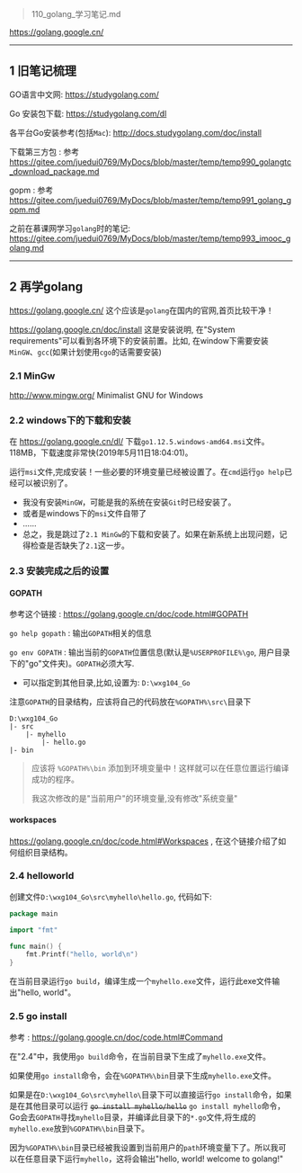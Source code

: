 > 110_golang_学习笔记.md

<https://golang.google.cn/>

---------------------------------

## 1 旧笔记梳理

GO语言中文网: <https://studygolang.com/>

Go 安装包下载: <https://studygolang.com/dl>

各平台Go安装参考(包括`Mac`): <http://docs.studygolang.com/doc/install>

下载第三方包 : 参考 <https://gitee.com/juedui0769/MyDocs/blob/master/temp/temp990_golangtc_download_package.md>

gopm : 参考 <https://gitee.com/juedui0769/MyDocs/blob/master/temp/temp991_golang_gopm.md>

之前在慕课网学习`golang`时的笔记: <https://gitee.com/juedui0769/MyDocs/blob/master/temp/temp993_imooc_golang.md>

-----------------------------

## 2 再学golang

<https://golang.google.cn/> 这个应该是`golang`在国内的官网,首页比较干净！

<https://golang.google.cn/doc/install> 这是安装说明, 在"System requirements"可以看到各环境下的安装前置。比如, 在window下需要安装`MinGW`、`gcc`(如果计划使用`cgo`的话需要安装)

### 2.1 MinGw

<http://www.mingw.org/> Minimalist GNU for Windows 

### 2.2 windows下的下载和安装

在 <https://golang.google.cn/dl/> 下载`go1.12.5.windows-amd64.msi`文件。118MB，下载速度非常快(2019年5月11日18:04:01)。

运行`msi`文件,完成安装！一些必要的环境变量已经被设置了。在`cmd`运行`go help`已经可以被识别了。
- 我没有安装`MinGW`，可能是我的系统在安装`Git`时已经安装了。
- 或者是windows下的`msi`文件自带了
- ……
- 总之，我是跳过了`2.1 MinGw`的下载和安装了。如果在新系统上出现问题，记得检查是否缺失了`2.1`这一步。

### 2.3 安装完成之后的设置

#### GOPATH

参考这个链接 : <https://golang.google.cn/doc/code.html#GOPATH>

`go help gopath` : 输出`GOPATH`相关的信息

`go env GOPATH` : 输出当前的`GOPATH`位置信息(默认是`%USERPROFILE%\go`, 用户目录下的"go"文件夹)。`GOPATH`必须大写.
- 可以指定到其他目录,比如,设置为: `D:\wxg104_Go`

注意`GOPATH`的目录结构，应该将自己的代码放在`%GOPATH%\src\`目录下

```
D:\wxg104_Go
|- src
    |- myhello
        |- hello.go
|- bin
```

> 应该将 `%GOPATH%\bin` 添加到环境变量中！这样就可以在任意位置运行编译成功的程序。
>
> 我这次修改的是"当前用户"的环境变量,没有修改"系统变量"

#### workspaces

<https://golang.google.cn/doc/code.html#Workspaces> , 在这个链接介绍了如何组织目录结构。

### 2.4 helloworld

创建文件`D:\wxg104_Go\src\myhello\hello.go`, 代码如下:

```go
package main

import "fmt"

func main() {
    fmt.Printf("hello, world\n")
}
```

在当前目录运行`go build`，编译生成一个`myhello.exe`文件，运行此exe文件输出"hello, world"。

### 2.5 go install

参考 : <https://golang.google.cn/doc/code.html#Command>

在"2.4"中，我使用`go build`命令，在当前目录下生成了`myhello.exe`文件。

如果使用`go install`命令，会在`%GOPATH%\bin`目录下生成`myhello.exe`文件。

如果是在`D:\wxg104_Go\src\myhello\`目录下可以直接运行`go install`命令，如果是在其他目录可以运行 ~~`go install myhello/hello`~~ `go install myhello`命令，Go会去`GOPATH`寻找`myhello`目录，并编译此目录下的`*.go`文件,将生成的`myhello.exe`放到`%GOPATH%\bin`目录下。

因为`%GOPATH%\bin`目录已经被我设置到当前用户的`path`环境变量下了。所以我可以在任意目录下运行`myhello`，这将会输出"hello, world! welcome to golang!"





















































